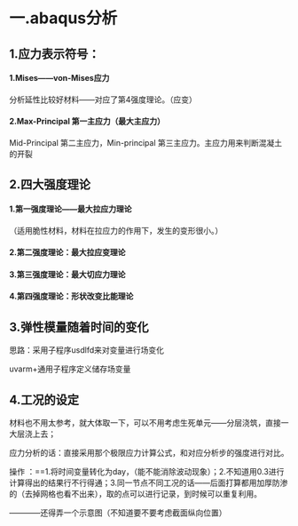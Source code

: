 # 一.abaqus分析

## 1.应力表示符号：

#### 1.Mises——von-Mises应力

分析延性比较好材料——对应了第4强度理论。（应变）



#### 2.Max-Principal 第一主应力（最大主应力）

Mid-Principal 第二主应力，Min-principal 第三主应力。主应力用来判断混凝土的开裂

## 2.四大强度理论

#### 1.第一强度理论——最大拉应力理论

（适用脆性材料，材料在拉应力的作用下，发生的变形很小。）

#### 2.第二强度理论：最大拉应变理论

#### 3.第三强度理论：最大切应力理论

#### 4.第四强度理论：形状改变比能理论

## 3.弹性模量随着时间的变化

思路：采用子程序usdlfd来对变量进行场变化

uvarm+通用子程序定义储存场变量

## 4.工况的设定

材料也不用太参考，就大体取一下，可以不用考虑生死单元——分层浇筑，直接一大层浇上去；

应力分析的话：直接采用那个极限应力计算公式，和对应分析步的强度进行对比。

操作 ：==1.将时间变量转化为day，（能不能消除波动现象）；2.不知道用0.3进行计算得出的结果行不行得通；3.同一节点不同工况的话——后面打算都用加厚防渗的（去掉网格也看不出来），取的点可以进行记录，到时候可以重复利用。

————还得弄一个示意图（不知道要不要考虑截面纵向位置）
